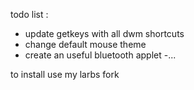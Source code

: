 todo list :
- update getkeys with all dwm shortcuts
- change default mouse theme
- create an useful bluetooth applet
-...





to install use my larbs fork
